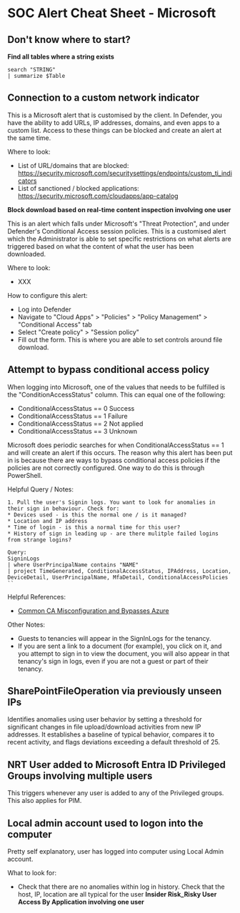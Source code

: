 # SOC Alert Cheat Sheet - Microsoft
## Don't know where to start?
**Find all tables where a string exists**

```
search "STRING"
| summarize $Table
```

## Connection to a custom network indicator

This is a Microsoft alert that is customised by the client. In Defender, you have the ability to add URLs, IP addresses, domains, and even apps to a custom list. Access to these things can be blocked and create an alert at the same time.

Where to look:
* List of URL/domains that are blocked: https://security.microsoft.com/securitysettings/endpoints/custom_ti_indicators
* List of sanctioned / blocked applications: https://security.microsoft.com/cloudapps/app-catalog


**Block download based on real-time content inspection involving one user**

This is an alert which falls under Microsoft's "Threat Protection", and under Defender's Conditional Access session policies. This is a customised alert which the Administrator is able to set specific restrictions on what alerts are triggered based on what the content of what the user has been downloaded. 

Where to look:
* XXX

How to configure this alert: 
* Log into Defender
* Navigate to "Cloud Apps" > "Policies" > "Policy Management" > "Conditional Access" tab
* Select "Create policy" > "Session policy"
* Fill out the form. This is where you are able to set controls around file download. 


## Attempt to bypass conditional access policy

When logging into Microsoft, one of the values that needs to be fulfilled is the "ConditionAccessStatus" column. This can equal one of the following:
* ConditionalAccessStatus == 0 Success
* ConditionalAccessStatus == 1 Failure
* ConditionalAccessStatus == 2 Not applied
* ConditionalAccessStatus == 3 Unknown

Microsoft does periodic searches for when ConditionalAccessStatus == 1 and will create an alert if this occurs. The reason why this alert has been put in is because there are ways to bypass conditional access policies if the policies are not correctly configured. One way to do this is through PowerShell. 

Helpful Query / Notes:
```
1. Pull the user's Signin logs. You want to look for anomalies in their sign in behaviour. Check for:
* Devices used - is this the normal one / is it managed?
* Location and IP address
* Time of login - is this a normal time for this user?
* History of sign in leading up - are there mulitple failed logins from strange logins?

Query:
SigninLogs
| where UserPrincipalName contains "NAME"
| project TimeGenerated, ConditionalAccessStatus, IPAddress, Location, DeviceDetail, UserPrincipalName, MfaDetail, ConditionalAccessPolicies
``
```

Helpful References:
* [Common CA Misconfiguration and Bypasses Azure](https://www.google.com/search?q=attempt+to+bypass+conidtional+access+poicy&rlz=1C1GCEA_enNZ1173NZ1173&oq=attempt+to+bypass+conidtional+access+poicy+&gs_lcrp=EgZjaHJvbWUyBggAEEUYOdIBCDU3NjNqMGoxqAIAsAIA&sourceid=chrome&ie=UTF-8&sei=Q1j1aOLXIavLseMPutiDkAw)

Other Notes:
* Guests to tenancies will appear in the SignInLogs for the tenancy.
* If you are sent a link to a document (for example), you click on it, and you attempt to sign in to view the document, you will also appear in that tenancy's sign in logs, even if you are not a guest or part of their tenancy.

## SharePointFileOperation via previously unseen IPs
Identifies anomalies using user behavior by setting a threshold for significant changes in file upload/download activities from new IP addresses. It establishes a baseline of typical behavior, compares it to recent activity, and flags deviations exceeding a default threshold of 25.

## NRT User added to Microsoft Entra ID Privileged Groups involving multiple users

This triggers whenever any user is added to any of the Privileged groups. This also applies for PIM.

## Local admin account used to logon into the computer

Pretty self explanatory, user has logged into computer using Local Admin account. 

What to look for:
* Check that there are no anomalies within log in history. Check that the host, IP, location are all typical for the user 
**Insider Risk_Risky User Access By Application involving one user**


